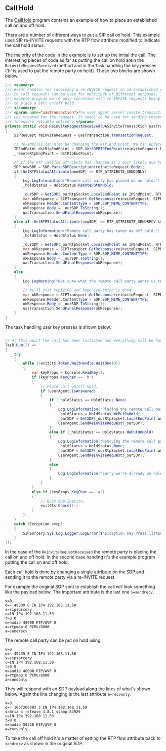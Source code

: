 ## Call Hold

The [CallHold](https://github.com/sipsorcery/sipsorcery/tree/master/examples/CallHold) program contains an example of how to place an established call on and off hold.

There are a number of different ways to put a SIP call on hold. This example uses SIP re-INVITE requests with the RTP flow attribute modified to indicate the call hold status.

The majority of the code in the example is to set up the initial the call. The interesting pieces of code as far as putting the call on hold arein the `ReinviteRequestReceived` method and in the `Task` handling the key presses ('h' is used to put the remote party on hold). Those two blocks are shown below.

````csharp
/// <summary>
/// Event handler for receiving a re-INVITE request on an established call.
/// In call requests can be used for multitude of different purposes. In this  
/// example program we're only concerned with re-INVITE requests being used 
/// to place a call on/off hold.
/// </summary>
/// <param name="uasTransaction">The user agent server invite transaction that
/// was created for the request. It needs to be used for sending responses 
/// to ensure reliable delivery.</param>
private static void ReinviteRequestReceived(UASInviteTransaction uasTransaction)
{
	SIPRequest reinviteRequest = uasTransaction.TransactionRequest;

	// Re-INVITEs can also be changing the RTP end point. We can update this each time.
	IPEndPoint dstRtpEndPoint = SDP.GetSDPRTPEndPoint(reinviteRequest.Body);
	_remoteRtpEndPoint = dstRtpEndPoint;

	// If the RTP callfow attribute has changed it's most likely due to being placed on/off hold.
	SDP newSDP = SDP.ParseSDPDescription(reinviteRequest.Body);
	if (GetRTPStatusAttribute(newSDP) == RTP_ATTRIBUTE_SENDONLY)
	{
		Log.LogInformation("Remote call party has placed us on hold.");
		_holdStatus = HoldStatus.RemotePutOnHold;

		_ourSDP = GetSDP(_ourRtpSocket.LocalEndPoint as IPEndPoint, RTP_ATTRIBUTE_RECVONLY);
		var okResponse = SIPTransport.GetResponse(reinviteRequest, SIPResponseStatusCodesEnum.Ok, null);
		okResponse.Header.ContentType = SDP.SDP_MIME_CONTENTTYPE;
		okResponse.Body = _ourSDP.ToString();
		uasTransaction.SendFinalResponse(okResponse);
	}
	else if (GetRTPStatusAttribute(newSDP) == RTP_ATTRIBUTE_SENDRECV && _holdStatus != HoldStatus.None)
	{
		Log.LogInformation("Remote call party has taken us off hold.");
		_holdStatus = HoldStatus.None;

		_ourSDP = GetSDP(_ourRtpSocket.LocalEndPoint as IPEndPoint, RTP_ATTRIBUTE_SENDRECV);
		var okResponse = SIPTransport.GetResponse(reinviteRequest, SIPResponseStatusCodesEnum.Ok, null);
		okResponse.Header.ContentType = SDP.SDP_MIME_CONTENTTYPE;
		okResponse.Body = _ourSDP.ToString();
		uasTransaction.SendFinalResponse(okResponse);
	}
	else
	{
		Log.LogWarning("Not sure what the remote call party wants us to do...");

		// We'll just reply Ok and hope eveything is good.
		var okResponse = SIPTransport.GetResponse(reinviteRequest, SIPResponseStatusCodesEnum.Ok, null);
		okResponse.Header.ContentType = SDP.SDP_MIME_CONTENTTYPE;
		okResponse.Body = _ourSDP.ToString();
		uasTransaction.SendFinalResponse(okResponse);
	}
}
````

The task handling user key presses is shown below.

````csharp

// At this point the call has been initiated and everything will be handled in an event handler.
Task.Run(() =>
{
	try
	{
		while (!exitCts.Token.WaitHandle.WaitOne(0))
		{
			var keyProps = Console.ReadKey();
			if (keyProps.KeyChar == 'h')
			{
				// Place call on/off hold.
				if (userAgent.IsAnswered)
				{
					if (_holdStatus == HoldStatus.None)
					{
						Log.LogInformation("Placing the remote call party on hold.");
						_holdStatus = HoldStatus.WePutOnHold;
						_ourSDP = GetSDP(_ourRtpSocket.LocalEndPoint as IPEndPoint, RTP_ATTRIBUTE_SENDONLY);
						userAgent.SendReInviteRequest(_ourSDP);
					}
					else if (_holdStatus == HoldStatus.WePutOnHold)
					{
						Log.LogInformation("Removing the remote call party from hold.");
						_holdStatus = HoldStatus.None;
						_ourSDP = GetSDP(_ourRtpSocket.LocalEndPoint as IPEndPoint, RTP_ATTRIBUTE_SENDRECV);
						userAgent.SendReInviteRequest(_ourSDP);
					}
					else
					{
						Log.LogInformation("Sorry we're already on hold by the remote call party.");
					}
				}
			}
			else if (keyProps.KeyChar == 'q')
			{
				// Quit application.
				exitCts.Cancel();
			}
		}
	}
	catch (Exception excp)
	{
		SIPSorcery.Sys.Log.Logger.LogError($"Exception Key Press listener. {excp.Message}.");
	}
});
````

In the case of the `ReinviteRequestReceived` the remote party is placing the call on and off hold. In the second case handlng it's the example program putting the call on and off hold.

Each call hold is done by changing a single attribute on the SDP and sending it to the remote party via a re-INVITE request.

For example the original SDP sent to establish the call will look something like the payload below. The important attribute is the last one `a=sendrecv`.

````
v=0
o=- 49809 0 IN IP4 192.168.11.50
s=sipsorcery
c=IN IP4 192.168.11.50
t=0 0
m=audio 48000 RTP/AVP 0
a=rtpmap:0 PCMU/8000
a=sendrecv
````

The remote call party can be put on hold using.

````
v=0
o=- 49735 0 IN IP4 192.168.11.50
s=sipsorcery
c=IN IP4 192.168.11.50
t=0 0
m=audio 48000 RTP/AVP 0
a=rtpmap:0 PCMU/8000
a=sendonly
````

They will respond with an SDP payload along the lines of what's shown below. Again the line changing is the last attribute `a=recvonly`.

````
v=0
o=- 1667266393 3 IN IP4 192.168.11.50
s=Bria 4 release 4.8.1 stamp 84929
c=IN IP4 192.168.11.50
t=0 0
m=audio 59228 RTP/AVP 0
a=recvonly
````

To take the call off hold it's a matter of setting the RTP flow attribute back to `sendrecv` as shown in the original SDP.




